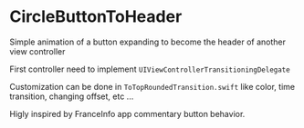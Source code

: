 
# CircleButtonToHeader
Simple animation of a button expanding to become the header of another view controller

First controller need to implement `UIViewControllerTransitioningDelegate`

Customization can be done in `ToTopRoundedTransition.swift` like color, time transition, changing offset, etc ... 

Higly inspired by FranceInfo app commentary button behavior.
